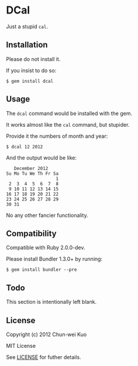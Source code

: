 # DCal

Just a stupid `cal`.

## Installation

Please do not install it.

If you insist to do so:

    $ gem install dcal

## Usage

The `dcal` command would be installed with the gem.

It works almost like the `cal` command, but stupider.

Provide it the numbers of month and year:

    $ dcal 12 2012

And the output would be like:

```
   December 2012
Su Mo Tu We Th Fr Sa
                   1
 2  3  4  5  6  7  8
 9 10 11 12 13 14 15
16 17 18 19 20 21 22
23 24 25 26 27 28 29
30 31
```

No any other fancier functionality.

## Compatibility

Compatible with Ruby 2.0.0-dev.

Please install Bundler 1.3.0+ by running:

    $ gem install bundler --pre

## Todo

This section is intentionally left blank.

## License

Copyright (c) 2012 Chun-wei Kuo

MIT License

See [LICENSE] for futher details.

[LICENSE]: https://github.com/Domon/dcal/blob/master/LICENSE.txt
